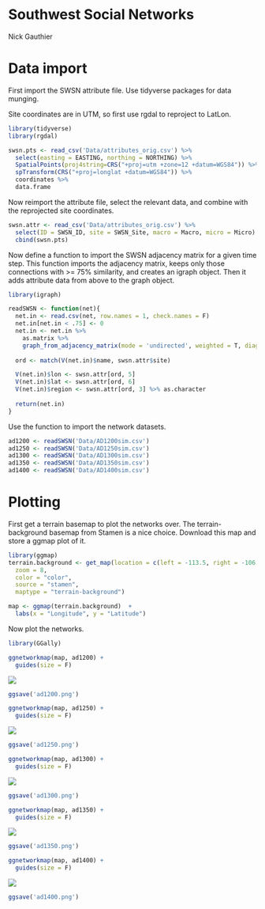 # Southwest Social Networks
Nick Gauthier  
# Data import

First import the SWSN attribute file. Use tidyverse packages for data munging.

Site coordinates are in UTM, so first use rgdal to reproject to LatLon.

```r
library(tidyverse)
library(rgdal)

swsn.pts <- read_csv('Data/attributes_orig.csv') %>% 
  select(easting = EASTING, northing = NORTHING) %>%
  SpatialPoints(proj4string=CRS("+proj=utm +zone=12 +datum=WGS84")) %>%
  spTransform(CRS("+proj=longlat +datum=WGS84")) %>% 
  coordinates %>%
  data.frame
```

Now reimport the attribute file, select the relevant data, and combine with the reprojected site coordinates.

```r
swsn.attr <- read_csv('Data/attributes_orig.csv') %>%
  select(ID = SWSN_ID, site = SWSN_Site, macro = Macro, micro = Micro) %>%
  cbind(swsn.pts)
```

Now define a function to import the SWSN adjacency matrix for a given time step. This function imports the adjacency matrix, keeps only those connections with >= 75% similarity, and creates an igraph object. Then it adds attribute data from above to the graph object.

```r
library(igraph)

readSWSN <- function(net){
  net.in <- read.csv(net, row.names = 1, check.names = F) 
  net.in[net.in < .75] <- 0
  net.in <- net.in %>% 
    as.matrix %>%
    graph_from_adjacency_matrix(mode = 'undirected', weighted = T, diag = F)
  
  ord <- match(V(net.in)$name, swsn.attr$site)

  V(net.in)$lon <- swsn.attr[ord, 5]
  V(net.in)$lat <- swsn.attr[ord, 6]
  V(net.in)$region <- swsn.attr[ord, 3] %>% as.character
  
  return(net.in)
}
```

Use the function to import the network datasets.

```r
ad1200 <- readSWSN('Data/AD1200sim.csv')
ad1250 <- readSWSN('Data/AD1250sim.csv')
ad1300 <- readSWSN('Data/AD1300sim.csv')
ad1350 <- readSWSN('Data/AD1350sim.csv')
ad1400 <- readSWSN('Data/AD1400sim.csv')
```

# Plotting

First get a terrain basemap to plot the networks over. The terrain-background basemap from Stamen is a nice choice. Download this map and store a ggmap plot of it.

```r
library(ggmap)
terrain.background <- get_map(location = c(left = -113.5, right = -106.5, bottom = 31, top = 37.5),
  zoom = 8,
  color = "color",
  source = "stamen",
  maptype = "terrain-background")

map <- ggmap(terrain.background)  +
  labs(x = "Longitude", y = "Latitude")
```

Now plot the networks.


```r
library(GGally)

ggnetworkmap(map, ad1200) +
  guides(size = F)
```

![](network_files/figure-html/unnamed-chunk-6-1.png)<!-- -->

```r
ggsave('ad1200.png')

ggnetworkmap(map, ad1250) +
  guides(size = F)
```

![](network_files/figure-html/unnamed-chunk-6-2.png)<!-- -->

```r
ggsave('ad1250.png')

ggnetworkmap(map, ad1300) +
  guides(size = F)
```

![](network_files/figure-html/unnamed-chunk-6-3.png)<!-- -->

```r
ggsave('ad1300.png')

ggnetworkmap(map, ad1350) +
  guides(size = F)
```

![](network_files/figure-html/unnamed-chunk-6-4.png)<!-- -->

```r
ggsave('ad1350.png')

ggnetworkmap(map, ad1400) +
  guides(size = F)
```

![](network_files/figure-html/unnamed-chunk-6-5.png)<!-- -->

```r
ggsave('ad1400.png')
```

